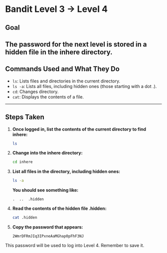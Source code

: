 # Bandit Level 3 → Level 4
## Goal
The password for the next level is stored in a hidden file in the inhere directory.
---
## Commands Used and What They Do
- `ls`: Lists files and directories in the current directory.
- `ls -a`: Lists all files, including hidden ones (those starting with a dot .).
- `cd`: Changes directory.
- `cat`: Displays the contents of a file.
---
## Steps Taken
1. **Once logged in, list the contents of the current directory to find inhere:**
   ```bash
   ls
   ```
     
2. **Change into the inhere directory:**
   ```bash
   cd inhere
   ```

3. **List all files in the directory, including hidden ones:**
   ```bash
   ls -a
   ```
   **You should see something like:**
   ```
   .  ..  .hidden
   ```

4. **Read the contents of the hidden file .hidden:**
   ```bash
   cat .hidden
   ```

5. **Copy the password that appears:**
   ```
   2WmrDFRmJIq3IPxneAaMGhap0pFhF3NJ
   ```

This password will be used to log into Level 4. Remember to save it.
